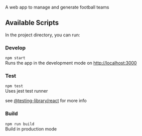 A web app to manage and generate football teams

## Available Scripts

In the project directory, you can run:

### Develop

`npm start`  
Runs the app in the development mode on [http://localhost:3000](http://localhost:3000)

### Test

`npm test`  
Uses jest test runner

see [@testing-library/react](https://testing-library.com/docs/intro) for more info

### Build

`npm run build`  
Build in production mode
